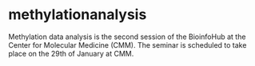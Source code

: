 # methylationanalysis
Methylation data analysis is the second session of the BioinfoHub at the Center for Molecular Medicine (CMM). The seminar is scheduled to take place on the 29th of January at CMM.

